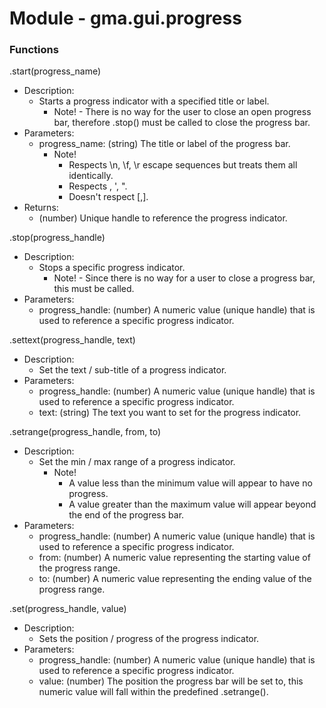 # Module - gma.gui.progress
### Functions

.start(progress_name)
- Description:
    - Starts a progress indicator with a specified title or label.
        - Note! - There is no way for the user to close an open progress bar, therefore .stop() must be called to close the progress bar.
- Parameters:
    - progress_name: (string) The title or label of the progress bar.
        - Note!
            - Respects \n, \f, \r escape sequences but treats them all identically.
            - Respects \, ', \".
            - Doesn't respect [,].
- Returns:
    - (number) Unique handle to reference the progress indicator.

.stop(progress_handle)
- Description:
    - Stops a specific progress indicator.
        - Note! - Since there is no way for a user to close a progress bar, this must be called.
- Parameters:
    - progress_handle: (number) A numeric value (unique handle) that is used to reference a specific progress indicator.

.settext(progress_handle, text)
- Description:
    - Set the text / sub-title of a progress indicator.
- Parameters:
    - progress_handle: (number) A numeric value (unique handle) that is used to reference a specific progress indicator.
    - text: (string) The text you want to set for the progress indicator.

.setrange(progress_handle, from, to)
- Description:
    - Set the min / max range of a progress indicator.
        - Note!
            - A value less than the minimum value will appear to have no progress. 
            - A value greater than the maximum value will appear beyond the end of the progress bar.
- Parameters:
    - progress_handle: (number) A numeric value (unique handle) that is used to reference a specific progress indicator.
    - from: (number) A numeric value representing the starting value of the progress range.
    - to: (number) A numeric value representing the ending value of the progress range.

.set(progress_handle, value)
- Description:
    - Sets the position / progress of the progress indicator.
- Parameters:
    - progress_handle: (number) A numeric value (unique handle) that is used to reference a specific progress indicator.
    - value: (number) The position the progress bar will be set to, this numeric value will fall within the predefined .setrange().